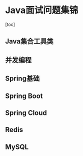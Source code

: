 # Java面试问题集锦
[toc]
## Java集合工具类

## 并发编程

## Spring基础

## Spring Boot

## Spring Cloud

## Redis

## MySQL